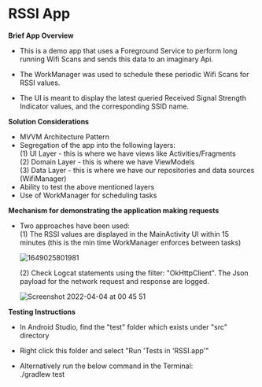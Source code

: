 # RSSI App

**Brief App Overview** <br/>
- This is a demo app that uses a Foreground Service to perform long running Wifi Scans
and sends this data to an imaginary Api. <br/>

- The WorkManager was used to schedule these periodic Wifi Scans for RSSI values. <br/>

- The UI is meant to display the latest queried Received Signal Strength Indicator values, and the corresponding SSID name. <br/>

**Solution Considerations**<br/>
- MVVM Architecture Pattern<br/>
- Segregation of the app into the following layers:<br/>
  (1) UI Layer - this is where we have views like Activities/Fragments <br/>
  (2) Domain Layer - this is where we have ViewModels <br/>
  (3) Data Layer - this is where we have our repositories and data sources (WifiManager)<br/>
- Ability to test the above mentioned layers<br/>
- Use of WorkManager for scheduling tasks<br/>

**Mechanism for demonstrating the application making requests** <br/>
- Two approaches have been used:<br/>
  (1) The RSSI values are displayed in the MainActivity UI within 15 minutes (this is the min time WorkManager enforces between tasks) <br/>
  
  ![1649025801981](https://user-images.githubusercontent.com/1165257/161452501-7cf2b408-a6fc-418e-b48d-5d151d8662b5.jpeg)
  
  (2) Check Logcat statements using the filter: "OkHttpClient". The Json payload for the network request and response are logged.<br/>
  
  ![Screenshot 2022-04-04 at 00 45 51](https://user-images.githubusercontent.com/1165257/161452267-1e3c8df9-8256-44c1-aa2c-2ecb768a4532.png)

**Testing Instructions** <br/>

- In Android Studio, find the "test" folder which exists under "src" directory <br/>
- Right click this folder and select "Run 'Tests in 'RSSI.app'" <br/>

- Alternatively run the below command in the Terminal: <br/>
  ./gradlew test <br/>
